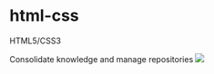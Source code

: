 # html-css
 HTML5/CSS3

 Consolidate knowledge and manage repositories <img src="/ex003/logo.html.png">

